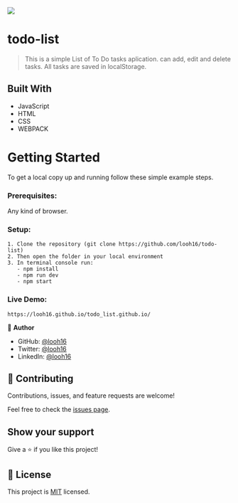 ![](https://img.shields.io/badge/Microverse-blueviolet)

# todo-list

>This is a simple List of To Do tasks aplication. can add, edit and delete tasks. All tasks are saved in localStorage.


## Built With

- JavaScript
- HTML
- CSS
- WEBPACK

# Getting Started
To get a local copy up and running follow these simple example steps.

### Prerequisites: 
Any kind of browser. 

### Setup:
    1. Clone the repository (git clone https://github.com/looh16/todo-list)
    2. Then open the folder in your local environment 
    3. In terminal console run:
       - npm install
       - npm run dev
       - npm start
       
### Live Demo:
    https://looh16.github.io/todo_list.github.io/
    

👤 **Author**

  - GitHub: [@looh16](https://github.com/looh16/Hello-Microverse)
  - Twitter: [@looh16](https://twitter.com/custodiolanga1)
  - LinkedIn: [@looh16](https://www.linkedin.com/in/custodio-serafim-2a318a23a) 


## 🤝 Contributing

Contributions, issues, and feature requests are welcome!

Feel free to check the [issues page](../../issues/).

## Show your support

Give a ⭐️ if you like this project!

## 📝 License

This project is [MIT](./MIT.md) licensed.
